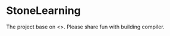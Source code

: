 # StoneLearning
The project base on <<Learing how to build a script lang in two weeks>>.
Please share fun with building compiler.
